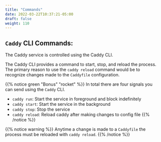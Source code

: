 ```yaml
---
title: "Commands"
date: 2022-03-22T10:37:21-05:00
draft: false
weight: 110
---
```


## `Caddy` CLI Commands:

The Caddy service is controlled using the Caddy CLI. 

The Caddy CLI provides a command to start, stop, and reload the process. The primary reason to use the `caddy reload` command would be to recognize changes made to the `Caddyfile` configuration.

{{% notice green "Bonus" "rocket" %}}
In total there are four signals you can send using the `Caddy` CLI.
- `caddy run`: Start the service in foreground and block indefinitely
- `caddy start`: Start the service in the background
- `caddy stop`: Stop the service
- `caddy reload`: Reload caddy after making changes to config file
{{% /notice %}}

{{% notice warning %}}
Anytime a change is made to a `Caddyfile` the process must be reloaded with `caddy reload`.
{{% /notice %}}
